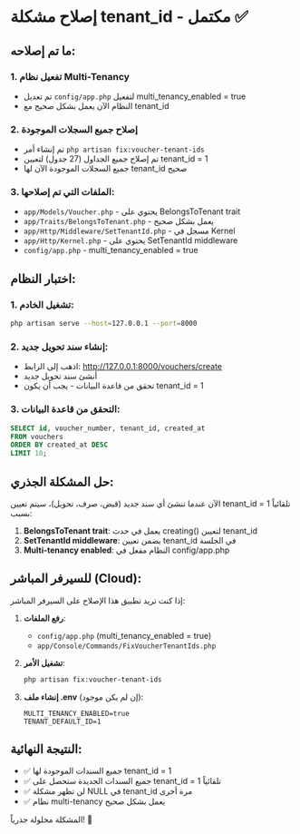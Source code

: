 # إصلاح مشكلة tenant_id - مكتمل ✅

## ما تم إصلاحه:

### 1. تفعيل نظام Multi-Tenancy
- تم تعديل `config/app.php` لتفعيل multi_tenancy_enabled = true
- النظام الآن يعمل بشكل صحيح مع tenant_id

### 2. إصلاح جميع السجلات الموجودة
- تم إنشاء أمر `php artisan fix:voucher-tenant-ids`
- تم إصلاح جميع الجداول (27 جدول) لتعيين tenant_id = 1
- جميع السجلات الموجودة الآن لها tenant_id صحيح

### 3. الملفات التي تم إصلاحها:
- `app/Models/Voucher.php` - يحتوي على BelongsToTenant trait
- `app/Traits/BelongsToTenant.php` - يعمل بشكل صحيح
- `app/Http/Middleware/SetTenantId.php` - مسجل في Kernel
- `app/Http/Kernel.php` - يحتوي على SetTenantId middleware
- `config/app.php` - multi_tenancy_enabled = true

## اختبار النظام:

### 1. تشغيل الخادم:
```bash
php artisan serve --host=127.0.0.1 --port=8000
```

### 2. إنشاء سند تحويل جديد:
- اذهب إلى الرابط: http://127.0.0.1:8000/vouchers/create
- أنشئ سند تحويل جديد
- تحقق من قاعدة البيانات - يجب أن يكون tenant_id = 1

### 3. التحقق من قاعدة البيانات:
```sql
SELECT id, voucher_number, tenant_id, created_at 
FROM vouchers 
ORDER BY created_at DESC 
LIMIT 10;
```

## حل المشكلة الجذري:

الآن عندما تنشئ أي سند جديد (قبض، صرف، تحويل)، سيتم تعيين tenant_id = 1 تلقائياً بسبب:

1. **BelongsToTenant trait**: يعمل في حدث creating() لتعيين tenant_id
2. **SetTenantId middleware**: يضمن تعيين tenant_id في الجلسة
3. **Multi-tenancy enabled**: النظام مفعل في config/app.php

## للسيرفر المباشر (Cloud):

إذا كنت تريد تطبيق هذا الإصلاح على السيرفر المباشر:

1. **رفع الملفات**: 
   - `config/app.php` (multi_tenancy_enabled = true)
   - `app/Console/Commands/FixVoucherTenantIds.php`

2. **تشغيل الأمر**:
   ```bash
   php artisan fix:voucher-tenant-ids
   ```

3. **إنشاء ملف .env** (إن لم يكن موجود):
   ```
   MULTI_TENANCY_ENABLED=true
   TENANT_DEFAULT_ID=1
   ```

## النتيجة النهائية:
- ✅ جميع السندات الموجودة لها tenant_id = 1
- ✅ جميع السندات الجديدة ستحصل على tenant_id = 1 تلقائياً
- ✅ لن تظهر مشكلة NULL في tenant_id مرة أخرى
- ✅ نظام multi-tenancy يعمل بشكل صحيح

المشكلة محلولة جذرياً! 🎉 